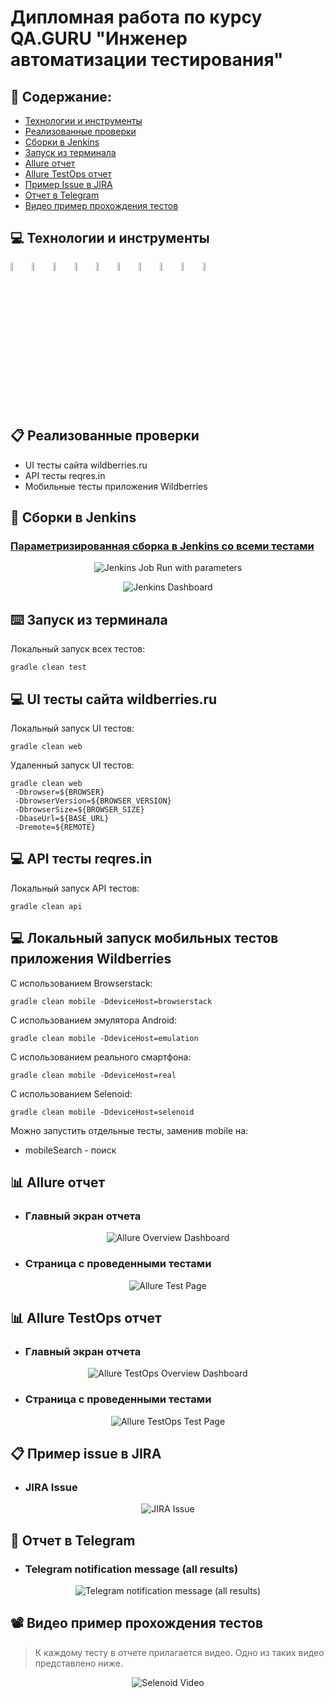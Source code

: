 # Дипломная работа по курсу QA.GURU "Инженер автоматизации тестирования"

## :page_with_curl: Содержание:

- <a href="#computer-сode_stack">Технологии и инструменты</a>
- <a href="#clipboard-реализованные-проверки">Реализованные проверки</a>
- <a href="#robot-сборки-в-Jenkins">Сборки в Jenkins</a>
- <a href="#keyboard-запуск-из-терминала">Запуск из терминала</a>
- <a href="#bar_chart-allure-отчет">Allure отчет</a>
- <a href="#bar_chart-allure-testops-отчет">Allure TestOps отчет</a>
- <a href="#clipboard-пример-issue-в-jira">Пример Issue в JIRA</a>
- <a href="#robot-отчет-в-telegram">Отчет в Telegram</a>
- <a href="#film_projector-видео-пример-прохождения-тестов">Видео пример прохождения тестов</a>

## :computer: Технологии и инструменты
<p align="left">
<img width="6%" title="Java" src="images/logo/Java.svg">
<img width="6%" title="Selenide" src="images/logo/Selenide.svg">
<img width="6%" title="Allure Report" src="images/logo/Allure_Report.svg">
<img width="6%" title="Gradle" src="images/logo/Gradle.svg">
<img width="6%" title="JUnit5" src="images/logo/JUnit5.svg">
<img width="6%" title="IntelliJ IDEA" src="images/logo/Intelij_IDEA.svg">
<img width="6%" title="Selenoid" src="images/logo/Selenoid.svg">
<img width="6%" title="GitHub" src="images/logo/GitHub.svg">
<img width="6%" title="Jenkins" src="images/logo/Jenkins.svg">
<img width="6%" title="Telegram" src="images/logo/Telegram.svg">
</p>

## :clipboard: Реализованные проверки

- UI тесты сайта wildberries.ru
- API тесты reqres.in
- Мобильные тесты приложения Wildberries

## :robot: Сборки в Jenkins
### <a target="_blank" href="https://jenkins.autotests.cloud/job/C13-yurikulagin-qa-guru-13-14-autotests/">Параметризированная сборка в Jenkins со всеми тестами</a>
<p align="center">
<img title="Jenkins Job Run with parameters" src="images/screenshots/jenkins-run.png">
</p>
<p align="center">
<img title="Jenkins Dashboard" src="images/screenshots/jenkins-dashboard-all.png">
</p>

## :keyboard: Запуск из терминала
Локальный запуск всех тестов:
```
gradle clean test
```

## :computer: UI тесты сайта wildberries.ru

Локальный запуск UI тестов:
```
gradle clean web
```

Удаленный запуск UI тестов:
```
gradle clean web
 -Dbrowser=${BROWSER}
 -DbrowserVersion=${BROWSER_VERSION}
 -DbrowserSize=${BROWSER_SIZE}
 -DbaseUrl=${BASE_URL}
 -Dremote=${REMOTE}
```

## :computer: API тесты reqres.in

Локальный запуск API тестов:
```
gradle clean api
```

## :computer: Локальный запуск мобильных тестов приложения Wildberries

С использованием Browserstack:
```
gradle clean mobile -DdeviceHost=browserstack
```

С использованием эмулятора Android:
```
gradle clean mobile -DdeviceHost=emulation
```

С использованием реального смартфона:
```
gradle clean mobile -DdeviceHost=real
```

С использованием Selenoid:
```
gradle clean mobile -DdeviceHost=selenoid
```

Можно запустить отдельные тесты, заменив mobile на:
- mobileSearch - поиск

## :bar_chart: Allure отчет
- ### Главный экран отчета
<p align="center">
<img title="Allure Overview Dashboard" src="images/screenshots/allure-main-page.png">
</p>

- ### Страница с проведенными тестами
<p align="center">
<img title="Allure Test Page" src="images/screenshots/allure-test-page.png">
</p>

## :bar_chart: Allure TestOps отчет
- ### Главный экран отчета
<p align="center">
<img title="Allure TestOps Overview Dashboard" src="images/screenshots/allure-test-ops-main-page.png">
</p>

- ### Страница с проведенными тестами
<p align="center">
<img title="Allure TestOps Test Page" src="images/screenshots/allure-test-ops-test-page.png">
</p>

## :clipboard: Пример issue в JIRA
- ### JIRA Issue
<p align="center">
<img title="JIRA Issue" src="images/screenshots/jira.png">
</p>

## :robot: Отчет в Telegram
- ### Telegram notification message (all results)
<p align="center">
<img title="Telegram notification message (all results)" src="images/screenshots/telegram-bot.png">
</p>

## :film_projector: Видео пример прохождения тестов
> К каждому тесту в отчете прилагается видео. Одно из таких видео представлено ниже.
<p align="center">
  <img title="Selenoid Video" src="images/gif/test-run.gif">
</p>
